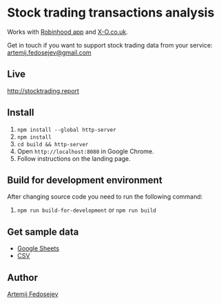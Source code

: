 # Stock trading transactions analysis

Works with [Robinhood app](https://robinhood.com) and [X-O.co.uk](http://x-o.co.uk).

Get in touch if you want to support stock trading data from your service: artemij.fedosejev@gmail.com

## Live

http://stocktrading.report

## Install

1. `npm install --global http-server`
2. `npm install`
3. `cd build && http-server`
4. Open `http://localhost:8080` in Google Chrome.
5. Follow instructions on the landing page.

## Build for development environment

After changing source code you need to run the following command:

1. `npm run build-for-development` or `npm run build`

## Get sample data

+ [Google Sheets](https://docs.google.com/spreadsheets/d/18kStFA1T0U4DP6kAKOvRsQ_wp_3eDlDYhMtfiZtApEg/edit?usp=sharing)
+ [CSV](sample.csv)

## Author

[Artemij Fedosejev](http://artemij.com)
